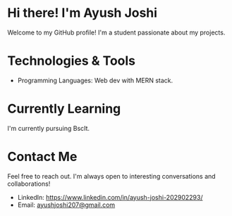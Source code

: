 # Hi there! I'm Ayush Joshi

Welcome to my GitHub profile! I'm a student passionate about my projects.

#  Technologies & Tools

- Programming Languages: Web dev with MERN stack.

# Currently Learning

I'm currently pursuing BscIt.

# Contact Me

Feel free to reach out. I'm always open to interesting conversations and collaborations!

- LinkedIn: https://www.linkedin.com/in/ayush-joshi-202902293/
- Email: ayushjoshi207@gmail.com
